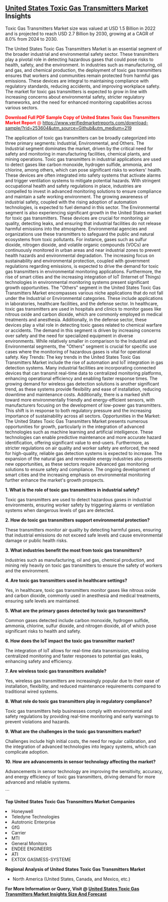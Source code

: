 <h2><a href="https://www.verifiedmarketreports.com/download-sample/?rid=253604&amp;utm_source=Github&amp;utm_medium=219" target="_blank">United States Toxic Gas Transmitters Market</a> Insights</h2><p>Toxic Gas Transmitters Market size was valued at USD 1.5 Billion in 2022 and is projected to reach USD 2.7 Billion by 2030, growing at a CAGR of 8.0% from 2024 to 2030.</p><p> <p>The United States Toxic Gas Transmitters Market is an essential segment of the broader industrial and environmental safety sector. These transmitters play a pivotal role in detecting hazardous gases that could pose risks to health, safety, and the environment. In industries such as manufacturing, oil and gas, and chemical production, the deployment of toxic gas transmitters ensures that workers and communities remain protected from harmful gas emissions. These devices are integral to maintaining compliance with regulatory standards, reducing accidents, and improving workplace safety. The market for toxic gas transmitters is expected to grow in line with increasing concerns about environmental safety, stricter regulatory frameworks, and the need for enhanced monitoring capabilities across various sectors. <p><span class=""><span style="color: #ff0000;"><strong>Download Full PDF Sample Copy of United States Toxic Gas Transmitters Market Report</strong> @ </span><a href="https://www.verifiedmarketreports.com/download-sample/?rid=253604&amp;utm_source=Github&amp;utm_medium=219" target="_blank">https://www.verifiedmarketreports.com/download-sample/?rid=253604&amp;utm_source=Github&amp;utm_medium=219</a></span></p> The application of toxic gas transmitters can be broadly categorized into three primary segments: Industrial, Environmental, and Others. The Industrial segment dominates the market, driven by the critical need for safety and monitoring in manufacturing facilities, chemical plants, and mining operations. Toxic gas transmitters in industrial applications are used to detect gases like carbon monoxide, hydrogen sulfide, ammonia, and chlorine, among others, which can pose significant risks to workers' health. These devices are often integrated into safety systems that activate alarms and trigger ventilation systems to mitigate potential hazards. With stringent occupational health and safety regulations in place, industries are compelled to invest in advanced monitoring solutions to ensure compliance and maintain a safe working environment. The growing awareness of industrial safety, coupled with the rising adoption of automation technologies, is expected to fuel demand in this sector. The Environmental segment is also experiencing significant growth in the United States market for toxic gas transmitters. These devices are crucial for monitoring air quality, detecting leaks, and ensuring that industrial facilities do not release harmful emissions into the atmosphere. Environmental agencies and organizations use these transmitters to safeguard the public and natural ecosystems from toxic pollutants. For instance, gases such as sulfur dioxide, nitrogen dioxide, and volatile organic compounds (VOCs) are continuously monitored in urban areas and near industrial zones to prevent health hazards and environmental degradation. The increasing focus on sustainability and environmental protection, coupled with government regulations regarding emissions, is expected to drive the demand for toxic gas transmitters in environmental monitoring applications. Furthermore, the rise of smart cities and the increasing integration of IoT (Internet of Things) technologies in environmental monitoring systems present significant growth opportunities. The "Others" segment in the United States Toxic Gas Transmitters Market encompasses various niche applications that do not fall under the Industrial or Environmental categories. These include applications in laboratories, healthcare facilities, and the defense sector. In healthcare, toxic gas transmitters are used in hospitals and clinics to monitor gases like nitrous oxide and carbon dioxide, which are commonly employed in medical treatments and anesthesia. Additionally, in the defense sector, these devices play a vital role in detecting toxic gases related to chemical warfare or accidents. The demand in this segment is driven by increasing concerns over safety and the need for specialized equipment in diverse environments. While relatively smaller in comparison to the Industrial and Environmental segments, the "Others" segment is crucial for specific use cases where the monitoring of hazardous gases is vital for operational safety. Key Trends: The key trends in the United States Toxic Gas Transmitters Market include the rise of automation and IoT integration in gas detection systems. Many industrial facilities are incorporating connected devices that can transmit real-time data to centralized monitoring platforms, enhancing operational efficiency and enabling faster response times. The growing demand for wireless gas detection solutions is another significant trend, as these systems provide flexibility and ease of installation, reducing downtime and maintenance costs. Additionally, there is a marked shift toward more environmentally friendly and energy-efficient sensors, with manufacturers focusing on the development of low-power gas transmitters. This shift is in response to both regulatory pressure and the increasing importance of sustainability across all sectors. Opportunities in the Market: The United States Toxic Gas Transmitters Market presents numerous opportunities for growth, particularly in the integration of advanced technologies such as machine learning and artificial intelligence. These technologies can enable predictive maintenance and more accurate hazard identification, offering significant value to end-users. Furthermore, as stricter regulations on air quality and worker safety are enforced, the need for high-quality, reliable gas detection systems is expected to increase. The expansion of the natural gas and renewable energy industries also presents new opportunities, as these sectors require advanced gas monitoring solutions to ensure safety and compliance. The ongoing development of smart cities and the increasing emphasis on environmental monitoring further enhance the market's growth prospects. <p><strong>1. What is the role of toxic gas transmitters in industrial safety?</strong></p> <p>Toxic gas transmitters are used to detect hazardous gases in industrial environments, ensuring worker safety by triggering alarms or ventilation systems when dangerous levels of gas are detected.</p> <p><strong>2. How do toxic gas transmitters support environmental protection?</strong></p> <p>These transmitters monitor air quality by detecting harmful gases, ensuring that industrial emissions do not exceed safe levels and cause environmental damage or public health risks.</p> <p><strong>3. What industries benefit the most from toxic gas transmitters?</strong></p> <p>Industries such as manufacturing, oil and gas, chemical production, and mining rely heavily on toxic gas transmitters to ensure the safety of workers and the environment.</p> <p><strong>4. Are toxic gas transmitters used in healthcare settings?</strong></p> <p>Yes, in healthcare, toxic gas transmitters monitor gases like nitrous oxide and carbon dioxide, commonly used in anesthesia and medical treatments, ensuring safe levels are maintained.</p> <p><strong>5. What are the primary gases detected by toxic gas transmitters?</strong></p> <p>Common gases detected include carbon monoxide, hydrogen sulfide, ammonia, chlorine, sulfur dioxide, and nitrogen dioxide, all of which pose significant risks to health and safety.</p> <p><strong>6. How does the IoT impact the toxic gas transmitter market?</strong></p> <p>The integration of IoT allows for real-time data transmission, enabling centralized monitoring and faster responses to potential gas leaks, enhancing safety and efficiency.</p> <p><strong>7. Are wireless toxic gas transmitters available?</strong></p> <p>Yes, wireless gas transmitters are increasingly popular due to their ease of installation, flexibility, and reduced maintenance requirements compared to traditional wired systems.</p> <p><strong>8. What role do toxic gas transmitters play in regulatory compliance?</strong></p> <p>Toxic gas transmitters help businesses comply with environmental and safety regulations by providing real-time monitoring and early warnings to prevent violations and hazards.</p> <p><strong>9. What are the challenges in the toxic gas transmitters market?</strong></p> <p>Challenges include high initial costs, the need for regular calibration, and the integration of advanced technologies into legacy systems, which can complicate adoption.</p> <p><strong>10. How are advancements in sensor technology affecting the market?</strong></p> <p>Advancements in sensor technology are improving the sensitivity, accuracy, and energy efficiency of toxic gas transmitters, driving demand for more advanced and reliable systems.</p> ```</p><p><strong>Top United States Toxic Gas Transmitters Market Companies</strong></p><div data-test-id=""><p><li>Honeywell</li><li> Teledyne Technologies</li><li> Autotronic Enterprise</li><li> GfG</li><li> Carrier</li><li> MTI</li><li> General Monitors</li><li> ENDEE ENGINEERS</li><li> ATI</li><li> EXTOX GASMESS-SYSTEME</li></p><div><strong>Regional Analysis of&nbsp;United States Toxic Gas Transmitters Market</strong></div><ul><li dir="ltr"><p dir="ltr">North America&nbsp;(United States, Canada, and Mexico, etc.)</p></li></ul><p><strong>For More Information or Query, Visit @&nbsp;</strong><strong><a href="https://www.verifiedmarketreports.com/product/toxic-gas-transmitters-market/?utm_source=Github&amp;utm_medium=219" target="_blank">United States Toxic Gas Transmitters Market Insights Size And Forecast</a></strong></p></div>
